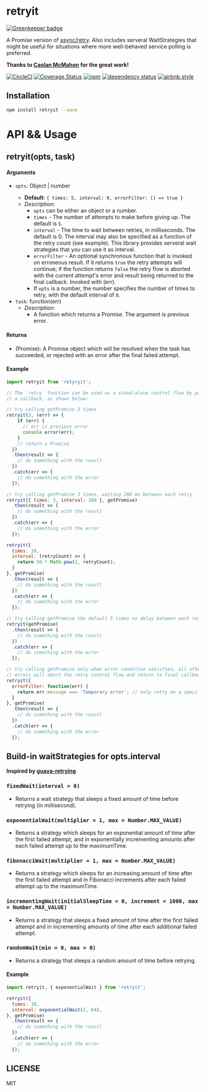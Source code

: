 retryit
========

[![Greenkeeper badge](https://badges.greenkeeper.io/kouhin/retryit.svg)](https://greenkeeper.io/)

A Promise version of [async/retry](https://github.com/caolan/async). Also includes serveral WaitStrategies that might be useful for situations where more well-behaved service polling is preferred.

**Thanks to [Caolan McMahon](https://github.com/caolan) for the great work!**

[![CircleCI](https://img.shields.io/circleci/project/github/kouhin/retryit.svg)](https://circleci.com/gh/kouhin/retryit/tree/master)
[![Coverage Status](https://coveralls.io/repos/github/kouhin/retryit/badge.svg?branch=master)](https://coveralls.io/github/kouhin/retryit?branch=master)
[![npm](https://img.shields.io/npm/v/retryit.svg)](https://www.npmjs.com/package/retryit)
[![dependency status](https://david-dm.org/kouhin/retryit.svg?style=flat-square)](https://david-dm.org/kouhin/retryit)
[![airbnb style](https://img.shields.io/badge/code_style-airbnb-blue.svg)](https://github.com/airbnb/javascript)

## Installation

```sh
npm install retryit --save
```

# API && Usage

## retryit(opts, task)

#### Arguments

- `opts`: Object |  number <optional>
  - **Default**: `{ times: 5, interval: 0, errorFilter: () => true }`
  - *Description*:
    - `opts` can be either an object or a number.
    - `times` - The number of attempts to make before giving up. The default is `5`.
    - `interval` - The time to wait between retries, in milliseconds. The default is 0. The interval may also be specified as a function of the retry count (see example). This library provides serveral wait strategies that you can use it as interval.
    - `errorFilter` - An optional synchronous function that is invoked on erroneous result. If it returns `true` the retry attempts will continue; if the function returns `false` the retry flow is aborted with the current attempt's error and result being returned to the final callback. Invoked with (err).
    - If `opts` is a number, the number specifies the number of times to retry, with the default interval of `0`.
- `task`: function(err)
  - *Description*:
    - A function which returns a Promise. The argument is previous error.

#### Returns

  - (Promise): A Promise object which will be resolved when the task has succeeded, or rejected with an error after the final failed attempt.

#### Example

``` javascript
import retryit from 'retyryit';

// The `retry` function can be used as a stand-alone control flow by passing
// a callback, as shown below:

// try calling getPromise 3 times
retryit(3, (err) => {
    if (err) {
      // err is previous error
      console.error(err);
    }
    // return a Promise
  })
  .then(result => {
    // do something with the result
  })
  .catch(err => {
    // do something with the error
  });

// try calling getPromise 3 times, waiting 200 ms between each retry
retryit({ times: 3, interval: 200 }, getPromise)
  .then(result => {
    // do something with the result
  })
  .catch(err => {
    // do something with the error
  });

retryit({
  times: 10,
  interval: (retryCount) => {
    return 50 * Math.pow(2, retryCount);
  }
}, getPromise)
  .then(result => {
    // do something with the result
  })
  .catch(err => {
    // do something with the error
  });

// try calling getPromise the default 5 times no delay between each retry
retryit(getPromise)
  .then(result => {
    // do something with the result
  })
  .catch(err => {
    // do something with the error
  });

// try calling getPromise only when error condition satisfies, all other
// errors will abort the retry control flow and return to final callback
retryit({
  errorFilter: function(err) {
    return err.message === 'Temporary error'; // only retry on a specific error
  }
}, getPromise)
  .then(result => {
    // do something with the result
  })
  .catch(err => {
    // do something with the error
  });
```

## Build-in waitStrategies for opts.interval

**Inspired by [guava-retrying](https://github.com/rholder/guava-retrying)**

### `fixedWait(interval = 0)`

- Returns a wait strategy that sleeps a fixed amount of time before retrying (in millisecond).

### `exponentialWait(multiplier = 1, max = Number.MAX_VALUE)`

- Returns a strategy which sleeps for an exponential amount of time after the first failed attempt, and in exponentially incrementing amounts after each failed attempt up to the maximumTime.

### `fibonacciWait(multiplier = 1, max = Number.MAX_VALUE)`

- Returns a strategy which sleeps for an increasing amount of time after the first failed attempt and in Fibonacci increments after each failed attempt up to the maximumTime.

### `incrementingWait(initialSleepTime = 0, increment = 1000, max = Number.MAX_VALUE)`

- Returns a strategy that sleeps a fixed amount of time after the first failed attempt and in incrementing amounts of time after each additional failed attempt.

### `randomWait(min = 0, max = 0)`

- Returns a strategy that sleeps a random amount of time before retrying.

#### Example

``` javascript
import retryit, { exponentialWait } from 'retryit';

retryit({
  times: 10,
  interval: exponentialWait(2, 64),
}, getPromise)
  .then(result => {
    // do something with the result
  })
  .catch(err => {
    // do something with the error
  });
```

## LICENSE

MIT

